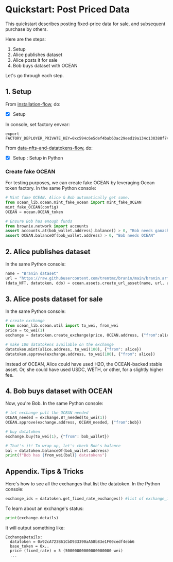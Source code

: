 <!--
Copyright 2022 Ocean Protocol Foundation
SPDX-License-Identifier: Apache-2.0
-->

# Quickstart: Post Priced Data

This quickstart describes posting fixed-price data for sale, and subsequent purchase by others.

Here are the steps:

1.  Setup
2.  Alice publishes dataset
3.  Alice posts it for sale
4.  Bob buys dataset with OCEAN

Let's go through each step.

## 1. Setup

From [installation-flow](install.md), do:
- [x] Setup

In console, set factory envvar:
```console
export FACTORY_DEPLOYER_PRIVATE_KEY=0xc594c6e5def4bab63ac29eed19a134c130388f74f019bc74b8f4389df2837a58
```

From [data-nfts-and-datatokens-flow](data-nfts-and-datatokens-flow.md), do:
- [x] Setup : Setup in Python

### Create fake OCEAN

For testing purposes, we can create fake OCEAN by leveraging Ocean token factory. In the same Python console:
```python
# Mint fake OCEAN. Alice & Bob automatically get some.
from ocean_lib.ocean.mint_fake_ocean import mint_fake_OCEAN
mint_fake_OCEAN(config)
OCEAN = ocean.OCEAN_token

# Ensure Bob has enough funds
from brownie.network import accounts
assert accounts.at(bob_wallet.address).balance() > 0, "Bob needs ganache ETH"
assert OCEAN.balanceOf(bob_wallet.address) > 0, "Bob needs OCEAN"
```

## 2. Alice publishes dataset

In the same Python console:
```python
name = "Branin dataset"
url = "https://raw.githubusercontent.com/trentmc/branin/main/branin.arff"
(data_NFT, datatoken, ddo) = ocean.assets.create_url_asset(name, url, alice_wallet)
```


## 3. Alice posts dataset for sale

In the same Python console:
```python
# create exchange
from ocean_lib.ocean.util import to_wei, from_wei
price = to_wei(1)
exchange = datatoken.create_exchange(price, OCEAN.address, {"from":alice_wallet})

# make 100 datatokens available on the exchange
datatoken.mint(alice.address, to_wei(100), {"from": alice})
datatoken.approve(exchange.address, to_wei(100), {"from": alice})
```

Instead of OCEAN, Alice could have used H2O, the OCEAN-backed stable asset. Or, she could have used USDC, WETH, or other, for a slightly higher fee.

## 4. Bob buys dataset with OCEAN

Now, you're Bob. In the same Python console:
```python
# let exchange pull the OCEAN needed 
OCEAN_needed = exchange.BT_needed(to_wei(1))
OCEAN.approve(exchange.address, OCEAN_needed, {"from":bob})

# buy datatoken
exchange.buy(to_wei(1), {"from": bob_wallet})

# That's it! To wrap up, let's check Bob's balance
bal = datatoken.balanceOf(bob_wallet.address)
print(f"Bob has {from_wei(bal)} datatokens")
```

## Appendix. Tips & Tricks

Here's how to see all the exchanges that list the datatoken. In the Python console:
```python
exchange_ids = datatoken.get_fixed_rate_exchanges() #list of exchange_id
```

To learn about an exchange's status:

```python
print(exchange.details)
```

It will output something like:
```text
ExchangeDetails:
  datatoken = 0x92cA723B61CbD933390aA58b83e1F00cedf4ebb6
  base_token = 0x..
  price (fixed_rate) = 5 (50000000000000000000 wei)
  ...
```
